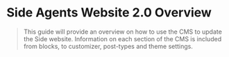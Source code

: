 # Side Agents Website 2.0 Overview

> This guide will provide an overview on how to use the CMS to update the Side website. Information on each section of the CMS is included from blocks, to customizer, post-types and theme settings. 